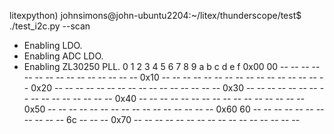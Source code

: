 litexpython) johnsimons@john-ubuntu2204:~/litex/thunderscope/test$ ./test_i2c.py --scan
- Enabling LDO.
- Enabling ADC LDO.
- Enabling ZL30250 PLL.
      0  1  2  3  4  5  6  7  8  9  a  b  c  d  e  f
0x00 00 -- -- -- -- -- -- -- -- -- -- -- -- -- -- --
0x10 -- -- -- -- -- -- -- -- -- -- -- -- -- -- -- --
0x20 -- -- -- -- -- -- -- -- -- -- -- -- -- -- -- --
0x30 -- -- -- -- -- -- -- -- -- -- -- -- -- -- -- --
0x40 -- -- -- -- -- -- -- -- -- -- -- -- -- -- -- --
0x50 -- -- -- -- -- -- -- -- -- -- -- -- -- -- -- --
0x60 60 -- -- -- -- -- -- -- -- -- -- -- 6c -- -- --
0x70 -- -- -- -- -- -- -- -- -- -- -- -- -- -- -- --
